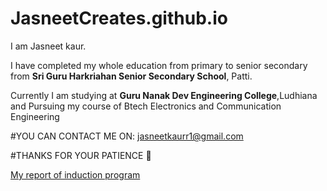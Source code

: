 # JasneetCreates.github.io
I am Jasneet kaur.
 
I have completed my whole education from primary to senior secondary from **Sri Guru Harkriahan Senior Secondary School**, Patti. 

Currently I am studying at **Guru Nanak Dev Engineering College**,Ludhiana and Pursuing my course of Btech Electronics and Communication Engineering


#YOU CAN CONTACT ME ON: 
jasneetkaurr1@gmail.com


#THANKS FOR YOUR PATIENCE 🙏









[My report of induction program](https://github.com/JasneetCreates/JasneetCreates.github.io/blob/main/Induction.md) 
